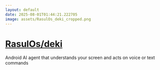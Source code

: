 ```yaml
---
layout: default
date: 2025-08-01T01:44:21.222705
image: assets/RasulOs_deki_cropped.png
---
```


# [RasulOs/deki](https://github.com/RasulOs/deki)

Android AI agent that understands your screen and acts on voice or text commands
